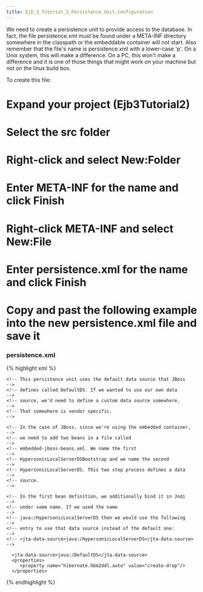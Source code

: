 ```yaml
---
title: Ejb_3_Tutorial_2_Persistence_Unit_Configuration
---
```

We need to create a persistence unit to provide access to the database. In fact, the file persistence.xml must be found under a META-INF directory somewhere in the classpath or the embeddable container will not start. Also remember that the file's name is persistence.xml with a lower-case 'p'. On a Unix system, this will make a difference. On a PC, this won't make a difference and it is one of those things that might work on your machine but not on the linux build box.

To create this file:
# Expand your project (**Ejb3Tutorial2**)
# Select the **src** folder
# Right-click and select **New:Folder**
# Enter **META-INF** for the name and click **Finish**
# Right-click **META-INF** and select **New:File**
# Enter **persistence.xml** for the name and click **Finish**
# Copy and past the following example into the new **persistence.xml** file and save it

### persistence.xml
{% highlight xml %}
<?xml version="1.0" encoding="UTF-8"?>
<persistence>
   <persistence-unit name="custdb">
   
    <!-- This persistence unit uses the default data source that JBoss    -->
    <!-- defines called DefaultDS. If we wanted to use our own data       -->
    <!-- source, we'd need to define a custom data source somewhere.      -->
    <!-- That somewhere is vendor specific.                               -->
    
    <!-- In the case of JBoss, since we're using the embedded container,  -->
    <!-- we need to add two beans in a file called                        -->
    <!-- embedded-jboss-beans.xml. We name the first                      -->
    <!-- HypersonicLocalServerDSBootstrap and we name the second          -->
    <!-- HypersonicLocalServerDS. This two step process defines a data    -->
    <!-- source.                                                          -->
    
    <!-- In the first bean definition, we additionally bind it in Jndi    -->
    <!-- under some name. If we used the name                             -->
    <!-- java:/HypersonicLocalServerDS then we would use the following    -->
    <!-- entry to use that data source instead of the default one:        -->
    <!-- <jta-data-source>java:/HypersonicLocalServerDS</jta-data-source> -->

      <jta-data-source>java:/DefaultDS</jta-data-source>
      <properties>
         <property name="hibernate.hbm2ddl.auto" value="create-drop"/>
      </properties>
   </persistence-unit>
</persistence>
{% endhighlight %}
